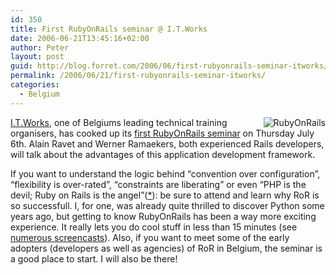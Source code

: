 ```yaml
---
id: 350
title: First RubyOnRails seminar @ I.T.Works
date: 2006-06-21T13:45:16+02:00
author: Peter
layout: post
guid: http://blog.forret.com/2006/06/first-rubyonrails-seminar-itworks/
permalink: /2006/06/21/first-rubyonrails-seminar-itworks/
categories:
  - Belgium
---
```

<img style="float: right" src="http://www.rubyonrails.org/images/rails.png" alt="RubyOnRails" />[I.T.Works](http://www.itworks.be), one of Belgiums leading technical training organisers, has cooked up its [first RubyOnRails seminar](http://www.itworks.be/event.php?id=RUBYD1) on Thursday July 6th. Alain Ravet and Werner Ramaekers, both experienced Rails developers, will talk about the advantages of this application development framework.

If you want to understand the logic behind &#8220;convention over configuration&#8221;, &#8220;flexibility is over-rated&#8221;, &#8220;constraints are liberating&#8221; or even &#8220;PHP is the devil; Ruby on Rails is the angel&#8221;([*](http://adactio.com/journal/1082/)): be sure to attend and learn why RoR is so successfull. I, for one, was already quite thrilled to discover Python some years ago, but getting to know RubyOnRails has been a way more exciting experience. It really lets you do cool stuff in less than 15 minutes (see [numerous screencasts](http://blog.forret.com/2005/12/rad-frameworks-development-bliss-in-20-min-or-less/)). Also, if you want to meet some of the early adopters (developers as well as agencies) of RoR in Belgium, the seminar is a good place to start. I will also be there!